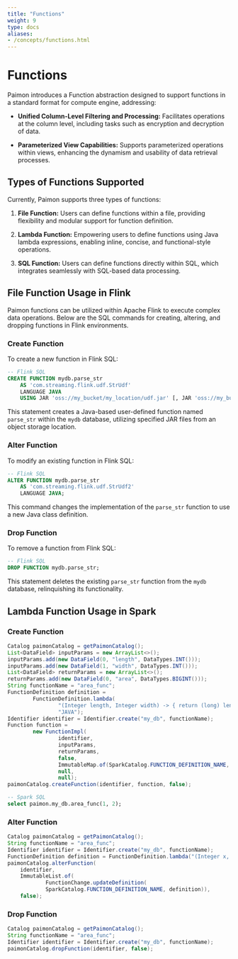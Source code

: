 ```yaml
---
title: "Functions"
weight: 9
type: docs
aliases:
- /concepts/functions.html
---
```

<!--
Licensed to the Apache Software Foundation (ASF) under one
or more contributor license agreements.  See the NOTICE file
distributed with this work for additional information
regarding copyright ownership.  The ASF licenses this file
to you under the Apache License, Version 2.0 (the
"License"); you may not use this file except in compliance
with the License.  You may obtain a copy of the License at

  http://www.apache.org/licenses/LICENSE-2.0

Unless required by applicable law or agreed to in writing,
software distributed under the License is distributed on an
"AS IS" BASIS, WITHOUT WARRANTIES OR CONDITIONS OF ANY
KIND, either express or implied.  See the License for the
specific language governing permissions and limitations
under the License.
-->

# Functions

Paimon introduces a Function abstraction designed to support functions in a standard format for compute engine, addressing:

- **Unified Column-Level Filtering and Processing:** Facilitates operations at the column level, including tasks such as encryption and decryption of data.

- **Parameterized View Capabilities:** Supports parameterized operations within views, enhancing the dynamism and usability of data retrieval processes.

## Types of Functions Supported

Currently, Paimon supports three types of functions:

1. **File Function:** Users can define functions within a file, providing flexibility and modular support for function definition.

2. **Lambda Function:** Empowering users to define functions using Java lambda expressions, enabling inline, concise, and functional-style operations.

3. **SQL Function:** Users can define functions directly within SQL, which integrates seamlessly with SQL-based data processing.

## File Function Usage in Flink

Paimon functions can be utilized within Apache Flink to execute complex data operations. Below are the SQL commands for creating, altering, and dropping functions in Flink environments.

### Create Function

To create a new function in Flink SQL:

```sql
-- Flink SQL
CREATE FUNCTION mydb.parse_str
    AS 'com.streaming.flink.udf.StrUdf' 
    LANGUAGE JAVA
    USING JAR 'oss://my_bucket/my_location/udf.jar' [, JAR 'oss://my_bucket/my_location/a.jar'];
```

This statement creates a Java-based user-defined function named `parse_str` within the `mydb` database, utilizing specified JAR files from an object storage location.

### Alter Function

To modify an existing function in Flink SQL:

```sql
-- Flink SQL
ALTER FUNCTION mydb.parse_str
    AS 'com.streaming.flink.udf.StrUdf2' 
    LANGUAGE JAVA;
```

This command changes the implementation of the `parse_str` function to use a new Java class definition.

### Drop Function

To remove a function from Flink SQL:

```sql
-- Flink SQL
DROP FUNCTION mydb.parse_str;
```

This statement deletes the existing `parse_str` function from the `mydb` database, relinquishing its functionality.

## Lambda Function Usage in Spark

### Create Function

```java
Catalog paimonCatalog = getPaimonCatalog();
List<DataField> inputParams = new ArrayList<>();
inputParams.add(new DataField(0, "length", DataTypes.INT()));
inputParams.add(new DataField(1, "width", DataTypes.INT()));
List<DataField> returnParams = new ArrayList<>();
returnParams.add(new DataField(0, "area", DataTypes.BIGINT()));
String functionName = "area_func";
FunctionDefinition definition =
        FunctionDefinition.lambda(
                "(Integer length, Integer width) -> { return (long) length * width; }",
                "JAVA");
Identifier identifier = Identifier.create("my_db", functionName);
Function function =
        new FunctionImpl(
                identifier,
                inputParams,
                returnParams,
                false,
                ImmutableMap.of(SparkCatalog.FUNCTION_DEFINITION_NAME, definition),
                null,
                null);
paimonCatalog.createFunction(identifier, function, false);
```

```sql
-- Spark SQL
select paimon.my_db.area_func(1, 2);
```

### Alter Function

```java
Catalog paimonCatalog = getPaimonCatalog();
String functionName = "area_func";
Identifier identifier = Identifier.create("my_db", functionName);
FunctionDefinition definition = FunctionDefinition.lambda("(Integer x, Integer y) -> { return x * y + 1L; }", "JAVA");
paimonCatalog.alterFunction(
    identifier,
    ImmutableList.of(
            FunctionChange.updateDefinition(
            SparkCatalog.FUNCTION_DEFINITION_NAME, definition)),
    false);
```

### Drop Function

```java
Catalog paimonCatalog = getPaimonCatalog();
String functionName = "area_func";
Identifier identifier = Identifier.create("my_db", functionName);
paimonCatalog.dropFunction(identifier, false);
```
